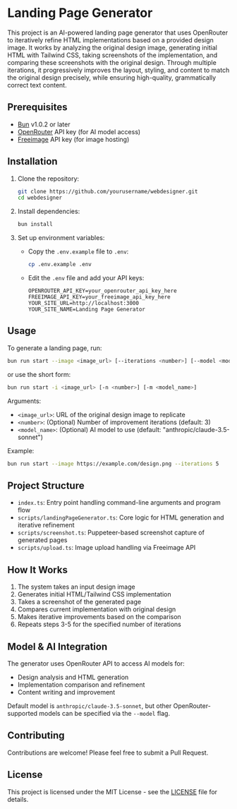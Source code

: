 # Landing Page Generator

This project is an AI-powered landing page generator that uses OpenRouter to iteratively refine HTML implementations based on a provided design image. It works by analyzing the original design image, generating initial HTML with Tailwind CSS, taking screenshots of the implementation, and comparing these screenshots with the original design. Through multiple iterations, it progressively improves the layout, styling, and content to match the original design precisely, while ensuring high-quality, grammatically correct text content.

## Prerequisites

- [Bun](https://bun.sh) v1.0.2 or later
- [OpenRouter](https://openrouter.ai/) API key (for AI model access)
- [Freeimage](https://freeimage.host/) API key (for image hosting)

## Installation

1. Clone the repository:

   ```bash
   git clone https://github.com/yourusername/webdesigner.git
   cd webdesigner
   ```

2. Install dependencies:

   ```bash
   bun install
   ```

3. Set up environment variables:
   - Copy the `.env.example` file to `.env`:
     ```bash
     cp .env.example .env
     ```
   - Edit the `.env` file and add your API keys:
     ```
     OPENROUTER_API_KEY=your_openrouter_api_key_here
     FREEIMAGE_API_KEY=your_freeimage_api_key_here
     YOUR_SITE_URL=http://localhost:3000
     YOUR_SITE_NAME=Landing Page Generator
     ```

## Usage

To generate a landing page, run:

```bash
bun run start --image <image_url> [--iterations <number>] [--model <model_name>]
```

or use the short form:

```bash
bun run start -i <image_url> [-n <number>] [-m <model_name>]
```

Arguments:
- `<image_url>`: URL of the original design image to replicate
- `<number>`: (Optional) Number of improvement iterations (default: 3)
- `<model_name>`: (Optional) AI model to use (default: "anthropic/claude-3.5-sonnet")

Example:

```bash
bun run start --image https://example.com/design.png --iterations 5
```

## Project Structure

- `index.ts`: Entry point handling command-line arguments and program flow
- `scripts/landingPageGenerator.ts`: Core logic for HTML generation and iterative refinement
- `scripts/screenshot.ts`: Puppeteer-based screenshot capture of generated pages
- `scripts/upload.ts`: Image upload handling via Freeimage API

## How It Works

1. The system takes an input design image
2. Generates initial HTML/Tailwind CSS implementation
3. Takes a screenshot of the generated page
4. Compares current implementation with original design
5. Makes iterative improvements based on the comparison
6. Repeats steps 3-5 for the specified number of iterations

## Model & AI Integration

The generator uses OpenRouter API to access AI models for:
- Design analysis and HTML generation
- Implementation comparison and refinement
- Content writing and improvement

Default model is `anthropic/claude-3.5-sonnet`, but other OpenRouter-supported models can be specified via the `--model` flag.

## Contributing

Contributions are welcome! Please feel free to submit a Pull Request.

## License

This project is licensed under the MIT License - see the [LICENSE](LICENSE) file for details.
